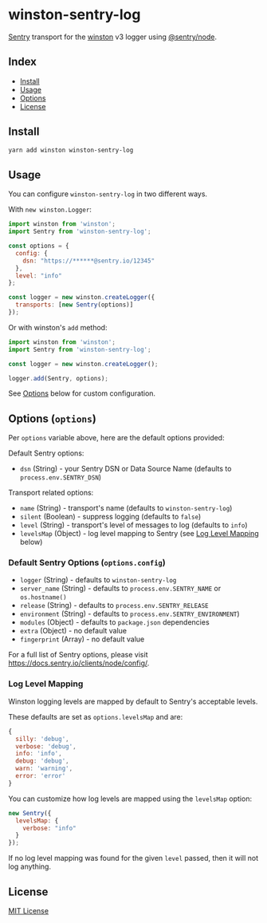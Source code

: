 # winston-sentry-log

[Sentry](https://sentry.io) transport for the [winston](https://github.com/winstonjs/winston) v3 logger using [@sentry/node](https://github.com/getsentry/sentry-javascript).

## Index

- [Install](#install)
- [Usage](#usage)
- [Options](#options-options)
- [License](#license)

## Install

```bash
yarn add winston winston-sentry-log
```

## Usage

You can configure `winston-sentry-log` in two different ways.

With `new winston.Logger`:

```js
import winston from 'winston';
import Sentry from 'winston-sentry-log';

const options = {
  config: {
    dsn: "https://******@sentry.io/12345"
  },
  level: "info"
};

const logger = new winston.createLogger({
  transports: [new Sentry(options)]
});
```

Or with winston's `add` method:

```js
import winston from 'winston';
import Sentry from 'winston-sentry-log';

const logger = new winston.createLogger();

logger.add(Sentry, options);
```

See [Options](#options-options) below for custom configuration.

## Options (`options`)

Per `options` variable above, here are the default options provided:

Default Sentry options:

- `dsn` (String) - your Sentry DSN or Data Source Name (defaults to `process.env.SENTRY_DSN`)

Transport related options:

- `name` (String) - transport's name (defaults to `winston-sentry-log`)
- `silent` (Boolean) - suppress logging (defaults to `false`)
- `level` (String) - transport's level of messages to log (defaults to `info`)
- `levelsMap` (Object) - log level mapping to Sentry (see [Log Level Mapping](#log-level-mapping) below)

### Default Sentry Options (`options.config`)

- `logger` (String) - defaults to `winston-sentry-log`
- `server_name` (String) - defaults to `process.env.SENTRY_NAME` or `os.hostname()`
- `release` (String) - defaults to `process.env.SENTRY_RELEASE`
- `environment` (String) - defaults to `process.env.SENTRY_ENVIRONMENT`)
- `modules` (Object) - defaults to `package.json` dependencies
- `extra` (Object) - no default value
- `fingerprint` (Array) - no default value

For a full list of Sentry options, please visit <https://docs.sentry.io/clients/node/config/>.

### Log Level Mapping

Winston logging levels are mapped by default to Sentry's acceptable levels.

These defaults are set as `options.levelsMap` and are:

```js
{
  silly: 'debug',
  verbose: 'debug',
  info: 'info',
  debug: 'debug',
  warn: 'warning',
  error: 'error'
}
```

You can customize how log levels are mapped using the `levelsMap` option:

```js
new Sentry({
  levelsMap: {
    verbose: "info"
  }
});
```

If no log level mapping was found for the given `level` passed, then it will not log anything.

## License

[MIT License][license-url]

[license-url]: LICENSE

